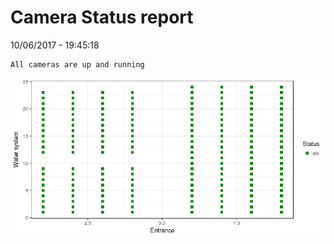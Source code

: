 Camera Status report
================
10/06/2017 - 19:45:18

    All cameras are up and running

![](camreport_files/figure-markdown_github/unnamed-chunk-2-1.png)
